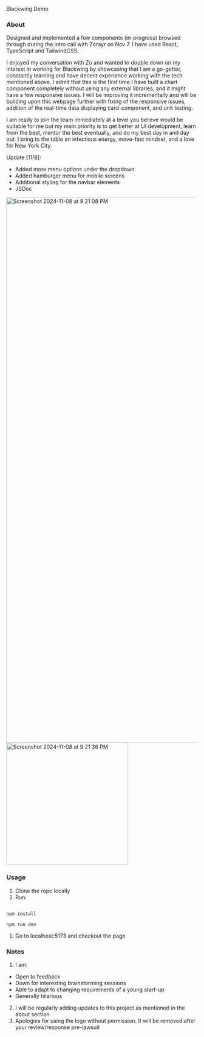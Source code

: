 Blackwing Demo

### About

Designed and implemented a few components (in-progress) browsed through during the intro call with Zorayr on Nov 7. I have used React, TypeScript and TailwindCSS.

I enjoyed my conversation with Zo and wanted to double down on my interest in working for Blackwing by showcasing that I am a go-getter, constantly learning and have decent experience working with the tech mentioned above. I admit that this is the first time I have built a chart component completely without using any external libraries, and it might have a few responsive issues. I will be improving it incrementally and will be building upon this webpage further with fixing of the responsive issues, addition of the real-time data displaying card-component, and unit testing.

I am ready to join the team immediately at a level you believe would be suitable for me but my main priority is to get better at UI development, learn from the best, mentor the best eventually, and do my best day in and day out. I bring to the table an infectious energy, move-fast mindset, and a love for New York City.

Update [11/8]:
- Added more menu options under the dropdown
- Added hamburger menu for mobile screens
- Additional styling for the navbar elements
- JSDoc

<img width="1432" alt="Screenshot 2024-11-08 at 9 21 08 PM" src="https://github.com/user-attachments/assets/5110d9f6-377f-492c-aec6-7d99071a52e5">
<img width="320" alt="Screenshot 2024-11-08 at 9 21 36 PM" src="https://github.com/user-attachments/assets/e894f42d-ca69-431e-890f-c625309c6b4f">

### Usage

1.  Clone the repo locally
2.  Run:

```

npm install

npm run dev

```

1.  Go to localhost:5173 and checkout the page

### Notes

1.  I am:

- Open to feedback
- Down for interesting brainstorming sessions
- Able to adapt to changing requirements of a young start-up
- Generally hilarious

2.  I will be regularly adding updates to this project as mentioned in the about section
3.  Apologies for using the logo without permission. It will be removed after your review/response pre-lawsuit
